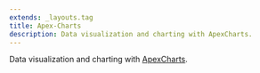```yaml
---
extends: _layouts.tag
title: Apex-Charts
description: Data visualization and charting with ApexCharts.
---
```


Data visualization and charting with [ApexCharts](apexcharts.com/).
